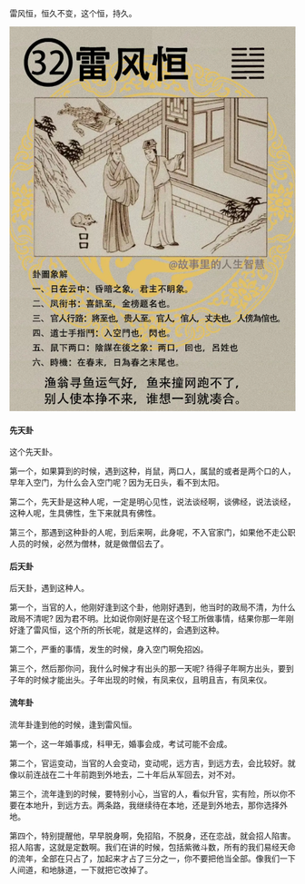 雷风恒，恒久不变，这个恒，持久。

![图片](../img/雷风恒.jpg)

#### 先天卦

这个先天卦。

第一个，如果算到的时候，遇到这种，肖鼠，两口人，属鼠的或者是两个口的人，早年入空门，为什么会入空门呢？因为无日头，看不到太阳。

第二个，先天卦是这种人呢，一定是明心见性，说法谈经啊，谈佛经，说法谈经，这种人呢，生具佛性，生下来就具有佛性。

第三个，那遇到这种卦的人呢，到后来啊，此身呢，不入官家门，如果他不走公职人员的时候，必然为僧林，就是做僧侣去了。

#### 后天卦

后天卦，遇到这种人。

第一个，当官的人，他刚好逢到这个卦，他刚好遇到，他当时的政局不清，为什么政局不清呢? 因为君不明。比如说你刚好是在这个轻工所做事情，结果你那一年刚好逢了雷风恒，这个所的所长呢，就是这样的，会遇到这种。

第二个，严重的事情，发生的时候，身入空门啊免招凶。

第三个，然后那你问，我什么时候才有出头的那一天呢? 待得子年啊方出头，要到子年的时候才能出头。子年出现的时候，有凤来仪，且明且吉，有凤来仪。

#### 流年卦

流年卦逢到他的时候，逢到雷风恒。

第一个，这一年婚事成，科甲无，婚事会成，考试可能不会成。

第二个，官运变动，当官的人会变动，变动呢，远方吉，到远方去，会比较好。就像以前连战在二十年前跑到外地去，二十年后从军回去，对不对。

第三个，流年逢到的时候，要特别小心，当官的人，看似升官，实有险，所以你不要在本地升，到远方去。两条路，我继续待在本地，还是到外地去，那你选择外地。

第四个，特别提醒他，早早脱身啊，免招陷，不脱身，还在恋战，就会招人陷害。招人陷害，这就是定数啊。我们在讲的时候，包括紫微斗数，所有的我们易经天命的流年，全部在只占了，加起来才占了三分之一，你不要把他当全部。像我们一下人间道，和地脉道，一下就把它改掉了。